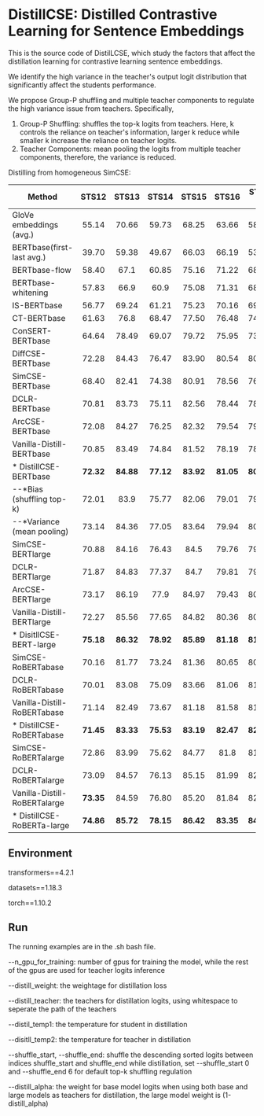 # DistillCSE: Distilled Contrastive Learning for Sentence Embeddings

This is the source code of DistilLCSE, which study the factors that affect the distillation learning for contrastive learning sentence embeddings. 

We identify the high variance in the teacher's output logit distribution that significantly affect the students performance.

We propose Group-P shuffling and multiple teacher components to regulate the high variance issue from teachers. Specifically,

1) Group-P Shuffling: shuffles the top-k logits from teachers. Here, k controls the reliance on teacher's information, larger k reduce while smaller k increase the reliance on teacher logits.
2) Teacher Components: mean pooling the logits from multiple teacher components, therefore, the variance is reduced.

Distilling from homogeneous SimCSE:

| **Method** |**STS12** | **STS13** | **STS14** | **STS15** | **STS16** | **STS-B** | **SICK-R** | **Avg.** | 
|---|:---:|:---:|:---:|:---:|:---:|:---:|:---:|:---:|
| GloVe embeddings (avg.) | 55.14 | 70.66 | 59.73 | 68.25 | 63.66 | 58.02 | 53.76 | 61.32 |
| BERTbase(first-last avg.) | 39.70 | 59.38 | 49.67 | 66.03 | 66.19 | 53.87 | 62.06 | 56.70 |
| BERTbase-flow | 58.40 | 67.1 | 60.85 | 75.16 | 71.22 | 68.66 | 64.47 | 66.55 |
| BERTbase-whitening | 57.83 | 66.9 | 60.9 | 75.08 | 71.31 | 68.24 | 63.73 | 66.28 |
| IS-BERTbase | 56.77 | 69.24 | 61.21 | 75.23 | 70.16 | 69.21 | 64.25 | 66.58 |
| CT-BERTbase | 61.63 | 76.8 | 68.47 | 77.50 | 76.48 | 74.31 | 69.19 | 72.05 |
| ConSERT-BERTbase | 64.64 | 78.49 | 69.07 | 79.72 | 75.95 | 73.97 | 67.31 | 72.74 |
| DiffCSE-BERTbase | 72.28 | 84.43 | 76.47 | 83.90 | 80.54 | 80.59 | 71.23 | 78.49 |
| SimCSE-BERTbase | 68.40 | 82.41 | 74.38 | 80.91 | 78.56 | 76.85 | 72.23 | 76.25 |
| DCLR-BERTbase | 70.81 | 83.73 | 75.11 | 82.56 | 78.44 | 78.31 | 71.59 | 77.22 |
| ArcCSE-BERTbase | 72.08 | 84.27 | 76.25 | 82.32 | 79.54 | 79.92 | 72.39 | 78.11 |
| Vanilla-Distill-BERTbase | 70.85 | 83.49 | 74.84 | 81.52 | 78.19 | 78.60 | 71.69 | 77.03 |
| * DistillCSE-BERTbase | **72.32** | **84.88** | **77.12** | **83.92** | **81.05** | **80.75** | **73.21** | **79.04** |
|     --*Bias (shuffling top-k) | 72.01 | 83.9 | 75.77 | 82.06 | 79.01 | 79.37 | 71.72 | 77.69 |
|     --*Variance (mean pooling) | 73.14 | 84.36 | 77.05 | 83.64 | 79.94 | 80.21 | 72.15 | 78.64 |
| SimCSE-BERTlarge | 70.88 | 84.16 | 76.43 | 84.5 | 79.76 | 79.26 | 73.88 | 78.41 |
| DCLR-BERTlarge | 71.87 | 84.83 | 77.37 | 84.7 | 79.81 | 79.55 | 74.19 | 78.90 |
| ArcCSE-BERTlarge | 73.17 | 86.19 | 77.9 | 84.97 | 79.43 | 80.45 | 73.50 | 79.37 |
| Vanilla-Distill-BERTlarge | 72.27 | 85.56 | 77.65 | 84.82 | 80.36 | 80.53 | **75.05** | 79.46 |
| * DisitllCSE-BERT-large | **75.18** | **86.32** | **78.92** | **85.89** | **81.18** | **81.97** | **75.33** | **80.68** |
| SimCSE-RoBERTabase | 70.16 | 81.77 | 73.24 | 81.36 | 80.65 | 80.22 | 68.56 | 76.57 |
| DCLR-RoBERTabase | 70.01 | 83.08 | 75.09 | 83.66 | 81.06 | 81.86 | 70.33 | 77.87 |
| Vanilla-Distill-RoBERTabase | 71.14 | 82.49 | 73.67 | 81.18 | 81.58 | 81.24 | 68.74 | 77.15 |
| * DistillCSE-RoBERTabase | **71.45** | **83.33** | **75.53** | **83.19** | **82.47** | **82.38** | **69.44** | **78.26** |
| SimCSE-RoBERTalarge | 72.86 | 83.99 | 75.62 | 84.77 | 81.8 | 81.98 | 71.26 | 78.90 |
| DCLR-RoBERTalarge | 73.09 | 84.57 | 76.13 | 85.15 | 81.99 | 82.35 | 71.8 | 79.30 |
| Vanilla-Distill-RoBERTalarge | **73.35** | 84.59 | 76.80 | 85.20 | 81.84 | 82.48 | 71.34 | 79.37 |
| * DistillCSE-RoBERTa-large | **74.86** | **85.72** | **78.15** | **86.42** | **83.35** | **84.96** | **73.20** | **80.95** |


## Environment

transformers==4.2.1

datasets==1.18.3

torch==1.10.2

## Run
The running examples are in the .sh bash file.

--n_gpu_for_training: number of gpus for training the model, while the rest of the gpus are used for teacher logits inference

--distill_weight: the weightage for distillation loss

--distill_teacher: the teachers for distillation logits, using whitespace to seperate the path of the teachers

--distil_temp1: the temperature for student in distillation

--disitll_temp2: the temperature for teacher in distillation

--shuffle_start, --shuffle_end: shuffle the descending sorted logits between indices shuffle_start and shuffle_end while distillation, set --shuffle_start 0 and --shuffle_end 6 for default top-k shuffling regulation

--distill_alpha: the weight for base model logits when using both base and large models as teachers for distillation, the large model weight is (1-distill_alpha)

